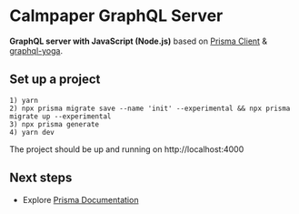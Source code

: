 # Calmpaper GraphQL Server

**GraphQL server with JavaScript (Node.js)** based on [Prisma Client](https://github.com/prisma/prisma2/blob/master/docs/prisma-client-js/api.md) & [graphql-yoga](https://github.com/prisma/graphql-yoga).

## Set up a project


```
1) yarn
2) npx prisma migrate save --name 'init' --experimental && npx prisma migrate up --experimental
3) npx prisma generate
4) yarn dev
```

The project should be up and running on http://localhost:4000


## Next steps

- Explore [Prisma Documentation](https://www.prisma.io/docs/)
